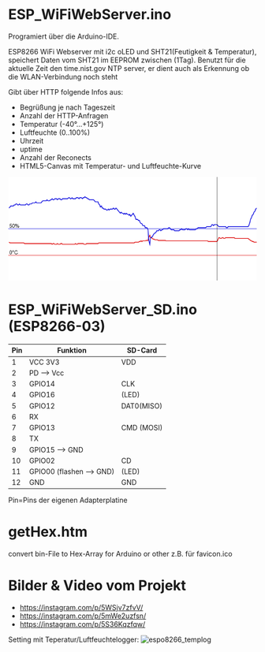 # ESP_WiFiWebServer.ino

Programiert über die Arduino-IDE.

ESP8266 WiFi Webserver mit i2c oLED und SHT21(Feutigkeit & Temperatur), 
speichert Daten vom SHT21 im EEPROM zwischen (1Tag).
Benutzt für die aktuelle Zeit den time.nist.gov NTP server, er dient auch als Erkennung ob die WLAN-Verbindung noch steht

Gibt über HTTP folgende Infos aus:
- Begrüßung je nach Tageszeit
- Anzahl der HTTP-Anfragen
- Temperatur (-40°...+125°)
- Luftfeuchte (0..100%)
- Uhrzeit
- uptime
- Anzahl der Reconects
- HTML5-Canvas mit Temperatur- und Luftfeuchte-Kurve

![Datencanvas](https://raw.githubusercontent.com/polygontwist/ESP8266_WebServer_i2c/master/canvas.png)


# ESP_WiFiWebServer_SD.ino (ESP8266-03)
| Pin | 	Funktion | 	SD-Card| 
| -------------	|  ------------- |  -------------| 
| 1 	| VCC 3V3 | 	VDD| 
| 2 	| PD –> Vcc| |  	
| 3   | GPIO14 |  CLK| 
| 4 	| GPIO16 | (LED)	| 
| 5 	| GPIO12 	| DAT0(MISO)| 
| 6 	| RX 	| | 
| 7 	| GPIO13 	| CMD (MOSI)| 
| 8 	| TX 	| | 
| 9 	| GPIO15 –> GND | | 	
| 10 	| GPIO02 | 	CD| 
| 11 	| GPIO00 (flashen –> GND) | (LED) | 	
| 12 	| GND 	| GND | 
Pin=Pins der eigenen Adapterplatine

# getHex.htm
convert bin-File to Hex-Array for Arduino or other
z.B. für favicon.ico

# Bilder & Video vom Projekt
- https://instagram.com/p/5WSjv7zfvV/
- https://instagram.com/p/5mWe2uzfsn/
- https://instagram.com/p/5S36Kqzfqw/

Setting mit Teperatur/Luftfeuchtelogger:
![espo8266_templog](https://cloud.githubusercontent.com/assets/3751286/10920497/a3ae112c-8270-11e5-95b9-7c16cf35ed13.jpg)

